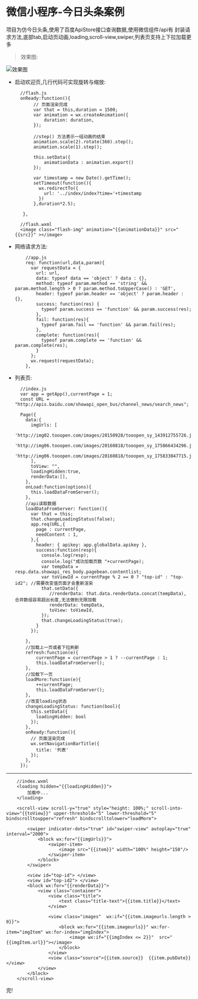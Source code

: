 # 微信小程序-今日头条案例 


项目为仿今日头条,使用了百度ApiStore接口查询数据,使用微信组件/api有 封装请求方法,底部tab,启动页动画,loading,scroll-view,swiper,列表页支持上下拉加载更多


> 效果图:

![效果图](http://images2015.cnblogs.com/blog/995265/201610/995265-20161005172657926-1215000435.gif)




- 启动欢迎页,几行代码可实现旋转与缩放:

		//flash.js
		onReady:function(){
		     // 页面渲染完成
		     var that = this,duration = 1500;
		     var animation = wx.createAnimation({
		         duration: duration,
		     });
		 
		     //step() 方法表示一组动画的结束
		     animation.scale(2).rotate(360).step();
		     animation.scale(1).step();
		  
		     this.setData({
		         animationData : animation.export()
		     });
		 
		     var timestamp = new Date().getTime();
		     setTimeout(function(){
		       wx.redirectTo({
		         url: '../index/index?time='+timestamp
		       })
		     },duration*2.5);
		 
		 },

		//flash.wxml
		<image class="flash-img" animation="{{animationData}}" src="{{src}}" ></image>

- 网络请求方法:

		  //app.js
		  req: function(url,data,param){
		    var requestData = {
		      url: url,
		      data: typeof data == 'object' ? data : {},
		      method: typeof param.method == 'string' && param.method.length > 0 ? param.method.toUpperCase() : 'GET',
		      header: typeof param.header == 'object' ? param.header : {},
		      success: function(res) {
		        typeof param.success == 'function' && param.success(res);
		      },
		      fail: function(res){
		        typeof param.fail == 'function' && param.fail(res);
		      },
		      complete: function(res){
		        typeof param.complete == 'function' && param.complete(res);
		      }
		    };
		    wx.request(requestData);
		  },

- 列表页:
		
		//index.js
		var app = getApp(),currentPage = 1;
		const URL = "http://apis.baidu.com/showapi_open_bus/channel_news/search_news";
		 
		Page({
		  data:{
		    imgUrls: [
		      'http://img02.tooopen.com/images/20150928/tooopen_sy_143912755726.jpg',
		      'http://img06.tooopen.com/images/20160818/tooopen_sy_175866434296.jpg',
		      'http://img06.tooopen.com/images/20160818/tooopen_sy_175833047715.jpg'
		    ],
		    toView: "",
		    loadingHidden:true,
		    renderData:[],
		  },
		  onLoad:function(options){
		    this.loadDataFromServer();
		  },
		  //api读取数据
		  loadDataFromServer: function(){
		    var that = this;
		    that.changeLoadingStatus(false);
		    app.req(URL,{
		      page : currentPage,
		      needContent : 1,
		    },{
		      header: { apikey: app.globalData.apikey },
		      success:function(resp){
		        console.log(resp);
		        console.log("成功加载页数 "+currentPage);
		        var tempData = resp.data.showapi_res_body.pagebean.contentlist;
		        var toViewId = currentPage % 2 == 0 ? "top-id" : "top-id2"; //需要改变值页面才会重新渲染
		        that.setData({
		           //renderData: that.data.renderData.concat(tempData),  合并数组容易超出长度,无法做到无限加载
		           renderData: tempData,
		           toView: toViewId,
		        });
		        that.changeLoadingStatus(true);
		      }
		    });
		 
		  },
		  //加载上一页或者下拉刷新
		  refresh:function(e){
		      currentPage = currentPage > 1 ? --currentPage : 1;
		      this.loadDataFromServer();
		  },
		  //加载下一页
		  loadMore:function(e){
		      ++currentPage;
		      this.loadDataFromServer();
		  },
		  //改变loading状态
		  changeLoadingStatus: function(bool){
		    this.setData({
		      loadingHidden: bool
		    });
		  },
		  onReady:function(){
		    // 页面渲染完成
		    wx.setNavigationBarTitle({
		      title: '列表'
		    });
		  },
		}); 



----------

		//index.wxml
		<loading hidden="{{loadingHidden}}">
		    加载中...
		</loading>
		 
		<scroll-view scroll-y="true" style="height: 100%;" scroll-into-view="{{toView}}" upper-threshold="5" lower-threshold="5" bindscrolltoupper="refresh" bindscrolltolower="loadMore">
		 
		    <swiper indicator-dots="true" id="swiper-view" autoplay="true" interval="2000">
		        <block wx:for="{{imgUrls}}">
		            <swiper-item>
		                <image src="{{item}}" width="100%" height="150"/>
		            </swiper-item>
		        </block>
		    </swiper>
		 
		    <view id="top-id"> </view>
		    <view id="top-id2"> </view>
		    <block wx:for="{{renderData}}">
		        <view class="container"> 
		            <view class="title">
		                <text class="title-text">{{item.title}}</text>
		            </view>
		         
		            <view class="images"  wx:if="{{item.imageurls.length > 0}}">
		                <block wx:for="{{item.imageurls}}" wx:for-item="imgItem" wx:for-index="imgIndex">
		                    <image wx:if="{{imgIndex <= 2}}"  src="{{imgItem.url}}"></image>
		                </block>
		            </view>
		            <view class="source">{{item.source}}  {{item.pubDate}}</view>
		        </view>
		    </block>
		</scroll-view>

 完!
